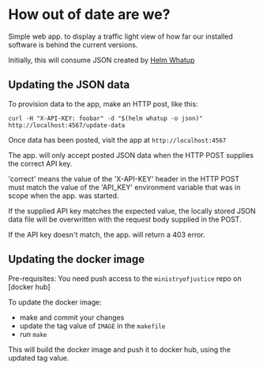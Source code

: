 # How out of date are we?

Simple web app. to display a traffic light view of how far our installed software is behind the current versions.

Initially, this will consume JSON created by [Helm Whatup](https://github.com/bacongobbler/helm-whatup)

## Updating the JSON data

To provision data to the app, make an HTTP post, like this:

    curl -H "X-API-KEY: foobar" -d "$(helm whatup -o json)" http://localhost:4567/update-data

Once data has been posted, visit the app at `http://localhost:4567`

The app. will only accept posted JSON data when the HTTP POST supplies the correct API key.

'correct' means the value of the 'X-API-KEY' header in the HTTP POST must match the value of the 'API_KEY' environment variable that was in scope when the app. was started.

If the supplied API key matches the expected value, the locally stored JSON data file will be overwritten with the request body supplied in the POST.

If the API key doesn't match, the app. will return a 403 error.

## Updating the docker image

Pre-requisites: You need push access to the `ministryofjustice` repo on [docker hub]

To update the docker image:

 * make and commit your changes
 * update the tag value of `IMAGE` in the `makefile`
 * run `make`

This will build the docker image and push it to docker hub, using the updated tag value.
